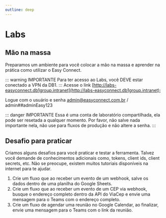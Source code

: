 ```yaml
---
outline: deep
---
```


# Labs

## Mão na massa

Preparamos um ambiente para você colocar a mão na massa e aprender na prática como utilizar o Easy Connect.

::: warning IMPORTANTE
Para ter acesso ao Labs, você DEVE estar conectado a VPN da DB1.
:::
Acesse o link [http://labs-easyconnect.db1group.intranet](http://labs-easyconnect.db1group.intranet);

Logue com o usuário e senha admin@easyconnect.com.br / admin##adminEasy123

::: danger IMPORTANTE
Essa é uma conta de laboratório compartilhada, ela pode ser resetada a qualquer momento. Por favor, não salve nada importante nela, não use para fluxos de produção e não altere a senha.
:::

## Desafio para praticar

Criamos alguns desafios para você praticar e testar a ferramenta. Talvez você demande de conhecimentos adicionais como, tokens, client ids, client secrets, etc. Não se preocupe, existem muitos tutoriais disponíveis na internet para te ajudar.

1. Crie um fluxo que ao receber um evento de um webhook, salve os dados dentro de uma planilha do Google Sheets.
2. Crie um fluxo que ao receber um evento de um CEP via webhook, busque o endereço completo dentro da API do ViaCep e envie uma mensagem para o Teams com o endereço completo.
3. Crie um fluxo de agendar uma reunião no Google Calendar, ao finalizar, envie uma mensagem para o Teams com o link da reunião.
